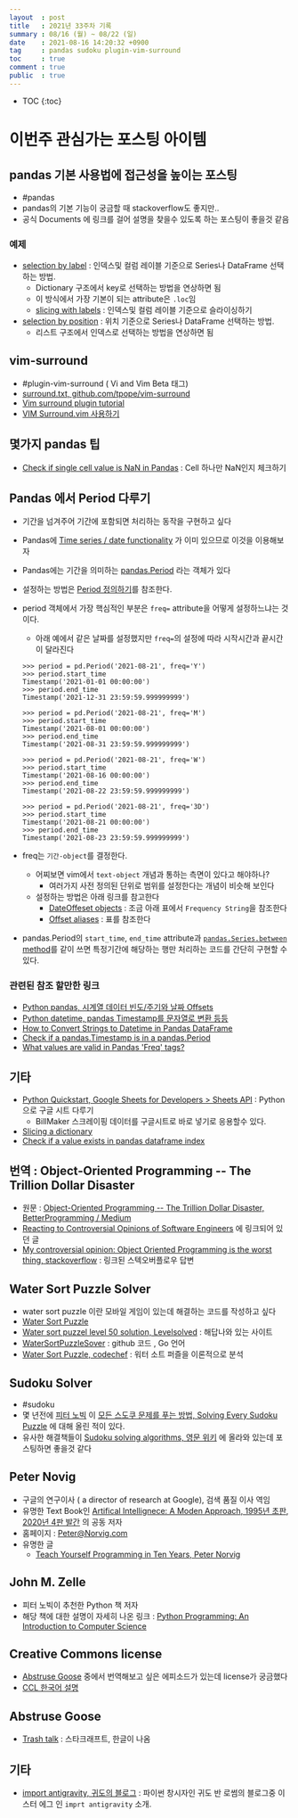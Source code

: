 ```yaml
---
layout  : post
title   : 2021년 33주차 기록
summary : 08/16 (월) ~ 08/22 (일)
date    : 2021-08-16 14:20:32 +0900
tag     : pandas sudoku plugin-vim-surround
toc     : true
comment : true
public  : true
---
```

* TOC
{:toc}

# 이번주 관심가는 포스팅 아이템

## pandas 기본 사용법에 접근성을 높이는 포스팅

* #pandas
* pandas의 기본 기능이 궁금할 때 stackoverflow도 좋지만..
* 공식 Documents 에 링크를 걸어 설명을 찾을수 있도록 하는 포스팅이 좋을것 같음

### 예제

* [selection by label](https://pandas.pydata.org/docs/user_guide/indexing.html#selection-by-label) : 인덱스및 컬럼 레이블 기준으로 Series나 DataFrame 선택하는 방법. 
  * Dictionary 구조에서 key로 선택하는 방법을 연상하면 됨
  * 이 방식에서 가장 기본이 되는 attribute은 `.loc`임
  * [slicing with labels](https://pandas.pydata.org/docs/user_guide/indexing.html#slicing-with-labels) : 인덱스및 컬럼 레이블 기준으로 슬라이싱하기
* [selection by position](https://pandas.pydata.org/docs/user_guide/indexing.html#selection-by-position) : 위치 기준으로 Series나 DataFrame 선택하는 방법. 
  * 리스트 구조에서 인덱스로 선택하는 방법을 연상하면 됨

## vim-surround

* #plugin-vim-surround  ( Vi and Vim Beta 태그)
* [surround.txt, github.com/tpope/vim-surround](https://github.com/tpope/vim-surround/blob/master/doc/surround.txt)
* [Vim surround plugin tutorial](http://www.futurile.net/2016/03/19/vim-surround-plugin-tutorial/)
* [VIM Surround.vim 사용하기 ](https://forteleaf.tistory.com/entry/VIM-Surroundvim-사용하기)


## 몇가지 pandas 팁

* [Check if single cell value is NaN in Pandas](https://stackoverflow.com/a/27755103/9457247) : Cell 하나만 NaN인지 체크하기


## Pandas 에서 Period 다루기

* 기간을 넘겨주어 기간에 포함되면 처리하는 동작을 구현하고 싶다
* Pandas에 [Time series / date functionality](https://pandas.pydata.org/pandas-docs/stable/user_guide/timeseries.html#) 가 이미 있으므로 이것을 이용해보자
* Pandas에는 기간을 의미하는 [pandas.Period](https://pandas.pydata.org/docs/reference/api/pandas.Period.html) 라는 객체가 있다
* 설정하는 방법은 [Period 정의하기](https://pandas.pydata.org/pandas-docs/stable/user_guide/timeseries.html#period)를 참조한다.
* period 객체에서 가장 핵심적인 부분은 `freq=` attribute을 어떻게 설정하느냐는 것이다.
  * 아래 예에서 같은 날짜를 설정했지만 `freq=`의 설정에 따라 시작시간과 끝시간이 달라진다 
    
  ```shell
  >>> period = pd.Period('2021-08-21', freq='Y')
  >>> period.start_time
  Timestamp('2021-01-01 00:00:00')
  >>> period.end_time
  Timestamp('2021-12-31 23:59:59.999999999')
  
  >>> period = pd.Period('2021-08-21', freq='M')
  >>> period.start_time
  Timestamp('2021-08-01 00:00:00')
  >>> period.end_time
  Timestamp('2021-08-31 23:59:59.999999999')
  
  >>> period = pd.Period('2021-08-21', freq='W')
  >>> period.start_time
  Timestamp('2021-08-16 00:00:00')
  >>> period.end_time
  Timestamp('2021-08-22 23:59:59.999999999')
  
  >>> period = pd.Period('2021-08-21', freq='3D')
  >>> period.start_time
  Timestamp('2021-08-21 00:00:00')
  >>> period.end_time
  Timestamp('2021-08-23 23:59:59.999999999')
  ```
  
* freq는 `기간-object`를 결정한다.
  * 어찌보면 vim에서 `text-object` 개념과 통하는 측면이 있다고 해야하나?
    * 여러가지 사전 정의된 단위로 범위를 설정한다는 개념이 비슷해 보인다 
  * 설정하는 방법은 아래 링크를 참고한다
    * [DateOffeset objects](https://pandas.pydata.org/pandas-docs/stable/user_guide/timeseries.html#dateoffset-objects) : 조금 아래 표에서 `Frequency String`을 참조한다
    * [Offset aliases](https://pandas.pydata.org/pandas-docs/stable/user_guide/timeseries.html#offset-aliases) : 표를 참조한다

* pandas.Period의 `start_time`, `end_time` attribute과 [`pandas.Series.between` method](https://pandas.pydata.org/pandas-docs/stable/reference/api/pandas.Series.between.html#)를 같이 쓰면 특정기간에 해당하는 행만 처리하는 코드를 간단히 구현할 수 있다.

### 관련된 참조 할만한 링크

* [ Python pandas, 시계열 데이터 빈도/주기와 날짜 Offsets](https://rfriend.tistory.com/503)
* [Python datetime, pandas Timestamp를 문자열로 변환 등등](https://rfriend.tistory.com/498)
* [How to Convert Strings to Datetime in Pandas DataFrame](https://datatofish.com/strings-to-datetime-pandas/)
* [Check if a pandas.Timestamp is in a pandas.Period](https://stackoverflow.com/a/35854917/9457247)
* [What values are valid in Pandas 'Freq' tags?](https://stackoverflow.com/questions/35339139/what-values-are-valid-in-pandas-freq-tags)

## 기타

* [Python Quickstart, Google Sheets for Developers > Sheets API](https://developers.google.com/sheets/api/quickstart/python) : Python으로 구글 시트 다루기 
  * BillMaker 스크레이핑 데이터를 구글시트로 바로 넣기로 응용할수 있다.
* [Slicing a dictionary](https://stackoverflow.com/questions/29216889/slicing-a-dictionary)
* [Check if a value exists in pandas dataframe index](https://stackoverflow.com/questions/23549231/check-if-a-value-exists-in-pandas-dataframe-index)

## 번역 : Object-Oriented Programming -- The Trillion Dollar Disaster

* 원문 : [Object-Oriented Programming -- The Trillion Dollar Disaster, BetterProgramming / Medium](https://betterprogramming.pub/object-oriented-programming-the-trillion-dollar-disaster-92a4b666c7c7)
* [Reacting to Controversial Opinions of Software Engineers](https://youtu.be/goy4lZfDtCE) 에 링크되어 있던 글
* [My controversial opinion: Object Oriented Programming is the worst thing, stackoverflow](https://stackoverflow.com/a/408751/9457247) : 링크된 스텍오버플로우 답변


## Water Sort Puzzle Solver

* water sort puzzle 이란 모바일 게임이 있는데 해결하는 코드를 작성하고 싶다
* [Water Sort Puzzle](https://www.codechef.com/problems/WTRSORT)
* [Water sort puzzel level 50 solution, Levelsolved](https://levelsolved.com/water-sort-puzzle-level-50-solution/) : 해답나와 있는 사이트
* [WaterSortPuzzleSover](https://github.com/kuking/WaterSortPuzzleSolver//) : github 코드 , Go 언어
* [Water Sort Puzzle, codechef](https://www.codechef.com/problems/WTRSORT) : 워터 소트 퍼즐을 이론적으로 분석


## Sudoku Solver

* #sudoku
* 몇 년전에 [피터 노빅](https://en.wikipedia.org/wiki/Peter_Norvig) 이 [모든 스도쿠 문제를 푸는 방법, Solving Every Sudoku Puzzle](http://www.norvig.com/sudoku.html) 에 대해 올린 적이 있다.
* 유사한 해결책들이 [Sudoku solving algorithms, 영문 위키](https://en.wikipedia.org/wiki/Sudoku_solving_algorithms) 에 올라와 있는데 포스팅하면 좋을것 같다

## Peter Novig

* 구글의 연구이사 ( a director of  research at Google), 검색 품질 이사 역임
* 유명한 Text Book인 [Artifical Intellignece: A Moden Approach, 1995년 초판, 2020년 4판 발간](https://en.wikipedia.org/wiki/Artificial_Intelligence:_A_Modern_Approach) 의 공동 저자
* 홈페이지 : [Peter@Norvig.com](http://norvig.com/)
* 유명한 글
  * [Teach Yourself Programming in Ten Years, Peter Norvig](http://www.norvig.com/21-days.html)

## John M. Zelle

* 피터 노빅이 추천한 Python 책 저자
* 해당 책에 대한 설명이 자세히 나온 링크 : [Python Programming: An Introduction to Computer Science](https://mcsp.wartburg.edu/zelle/python/)

## Creative Commons license

* [Abstruse Goose](https://abstrusegoose.com/) 중에서 번역해보고 싶은 에피소드가 있는데 license가 궁금했다
* [CCL 한국어 설명](http://ccl.cckorea.org/)

## Abstruse Goose

* [Trash talk](https://abstrusegoose.com/369) : 스타크래프트, 한글이 나옴

## 기타

* [import antigravity, 귀도의 블로그](http://python-history.blogspot.com/2010/06/import-antigravity.html) : 파이썬 창시자인 귀도 반 로썸의 블로그중 이스터 에그 인 `imprt antigravity` 소개. 


